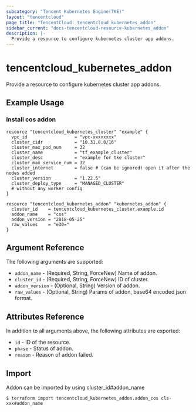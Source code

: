 ```yaml
---
subcategory: "Tencent Kubernetes Engine(TKE)"
layout: "tencentcloud"
page_title: "TencentCloud: tencentcloud_kubernetes_addon"
sidebar_current: "docs-tencentcloud-resource-kubernetes_addon"
description: |-
  Provide a resource to configure kubernetes cluster app addons.
---
```


# tencentcloud_kubernetes_addon

Provide a resource to configure kubernetes cluster app addons.

## Example Usage

### Install cos addon

```hcl
resource "tencentcloud_kubernetes_cluster" "example" {
  vpc_id                  = "vpc-xxxxxxxx"
  cluster_cidr            = "10.31.0.0/16"
  cluster_max_pod_num     = 32
  cluster_name            = "tf_example_cluster"
  cluster_desc            = "example for tke cluster"
  cluster_max_service_num = 32
  cluster_internet        = false # (can be ignored) open it after the nodes added
  cluster_version         = "1.22.5"
  cluster_deploy_type     = "MANAGED_CLUSTER"
  # without any worker config
}

resource "tencentcloud_kubernetes_addon" "kubernetes_addon" {
  cluster_id    = tencentcloud_kubernetes_cluster.example.id
  addon_name    = "cos"
  addon_version = "2018-05-25"
  raw_values    = "e30="
}
```

## Argument Reference

The following arguments are supported:

* `addon_name` - (Required, String, ForceNew) Name of addon.
* `cluster_id` - (Required, String, ForceNew) ID of cluster.
* `addon_version` - (Optional, String) Version of addon.
* `raw_values` - (Optional, String) Params of addon, base64 encoded json format.

## Attributes Reference

In addition to all arguments above, the following attributes are exported:

* `id` - ID of the resource.
* `phase` - Status of addon.
* `reason` - Reason of addon failed.


## Import

Addon can be imported by using cluster_id#addon_name
```
$ terraform import tencentcloud_kubernetes_addon.addon_cos cls-xxx#addon_name
```

